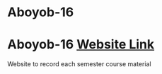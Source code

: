 # Aboyob-16 
 # Aboyob-16 [Website Link](https://aboyob16.netlify.app/)
 Website to record each semester course material
